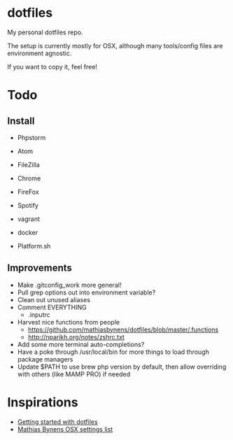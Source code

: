 # dotfiles

My personal dotfiles repo.

The setup is currently mostly for OSX, although many tools/config files are environment agnostic.

If you want to copy it, feel free!

# Todo

## Install

* Phpstorm
* Atom
* FileZilla
* Chrome
* FireFox
* Spotify

* vagrant
* docker
* Platform.sh

## Improvements

* Make .gitconfig_work more general!
* Pull grep options out into environment variable?
* Clean out unused aliases
* Comment EVERYTHING
    * .inputrc
* Harvest nice functions from people
    * https://github.com/mathiasbynens/dotfiles/blob/master/.functions
    * http://nparikh.org/notes/zshrc.txt
* Add some more terminal auto-completions?
* Have a poke through /usr/local/bin for more things to load through package managers
* Update $PATH to use brew php version by default, then allow overriding with others (like MAMP PRO) if needed

# Inspirations

* [Getting started with dotfiles](https://medium.com/@webprolific/getting-started-with-dotfiles-43c3602fd789)
* [Mathias Bynens OSX settings list](https://github.com/mathiasbynens/dotfiles/blob/master/.macos)
